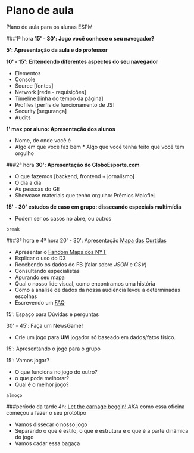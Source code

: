 # Plano de aula
Plano de aula para os alunas ESPM

###1ª hora
__15' - 30': Jogo você conhece o seu navegador?__  

__5': Apresentação da aula e do professor__  

__10' - 15': Entendendo diferentes aspectos do seu navegador__

* Elementos
* Console
* Source [fontes]
* Network [rede - requisições]
* Timeline [linha do tempo da página]
* Profiles [perfis de funcionamento de JS]
* Security [segurança]
* Audits


__1' max por aluno: Apresentação dos alunos__  

* Nome, de onde você é
* Algo em que você faz bem
* Algo que você tenha feito que você tem orgulho

###2ª hora
__30': Apresentação do GloboEsporte.com__  

* O que fazemos [backend, frontend + jornalismo]
* O dia a dia
* As pessoas do GE
* Showcase materiais que tenho orgulho: Prêmios Malofiej

__15' - 30' estudos de caso em grupo: dissecando especiais multimídia__  

* Podem ser os casos no abre, ou outros

`break`

###3ª hora e 4ª hora
20' - 30': Apresentação [Mapa das Curtidas](http://app.globoesporte.globo.com/futebol/mapa-das-torcidas-no-facebook/)

* Apresentar o [Fandom Maps dos NYT](http://www.nytimes.com/interactive/2014/04/24/upshot/facebook-baseball-map.html)
* Explicar o uso do D3
* Recebendo os dados do FB (falar sobre _JSON_ e _CSV_)
* Consultando especialistas
* Apurando seu mapa
* Qual o nosso lide visual, como encontramos uma história
* Como a análise de dados da nossa audiência levou a determinadas escolhas
* Escrevendo um [FAQ](http://globoesporte.globo.com/futebol/noticia/2015/09/como-foi-feito-o-mapa-de-curtidas.html)

15': Espaço para Dúvidas e perguntas

30' - 45': Faça um NewsGame!  

* Crie um jogo para __UM__ jogador só baseado em dados/fatos físico.  

15': Apresentando o jogo para o grupo  

15': Vamos jogar?  

* O que funciona no jogo do outro?
* o que pode melhorar?
* Qual é o melhor jogo?

`almoço`

###período da tarde
4h: [Let the carnage beggin!](https://www.youtube.com/watch?v=I0Er3K9f0vw) _AKA_ como essa oficina começou a fazer o seu protótipo

* Vamos dissecar o nosso jogo
* Separando o que é estilo, o que é estrutura e o que é a parte dinâmica do jogo
* Vamos cadar essa bagaça
